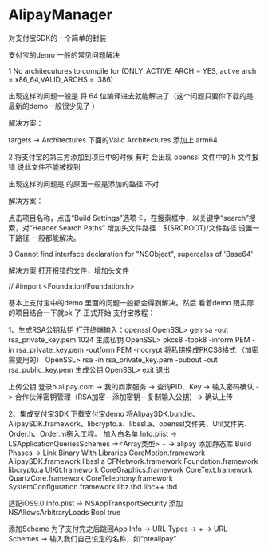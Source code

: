 # AlipayManager
对支付宝SDK的一个简单的封装

支付宝的demo 一般的常见问题解决

1 No architecutures to compile for (ONLY_ACTIVE_ARCH = YES, active arch = x86_64,VALID_ARCHS = i386)

出现这样的问题一般是 将 64 位编译进去就能解决了（这个问题只要你下载的是最新的demo一般很少见了 ）

解决方案：

targets -> Architectures 下面的Valid Architectures 添加上 arm64

2 将支付宝的第三方添加到项目中的时候 有时 会出现 openssl 文件中的.h 文件报错 说此文件不能被找到

出现这样的问题是 的原因一般是添加的路径 不对

解决方案：

点击项目名称，点击“Build Settings”选项卡，在搜索框中，以关键字“search”搜索，对“Header Search Paths” 增加头文件路径：$(SRCROOT)/文件路径 设置一下路径 一般都能解决。

3  Cannot find interface declaration for "NSObject", supercalss of 'Base64'

解决方案   打开报错的文件，增加头文件

// #import <Foundation/Foundation.h>

基本上支付宝中的demo 里面的问题一般都会得到解决。然后 看着demo 跟实际的项目结合一下就ok 了
正式开始  支付宝教程：

1、生成RSA公钥私钥
打开终端输入：openssl
OpenSSL> genrsa -out rsa_private_key.pem 1024 生成私钥
OpenSSL> pkcs8 -topk8 -inform PEM -in rsa_private_key.pem -outform PEM -nocrypt  将私钥换成PKCS8格式  （加密需要用的）
OpenSSL> rsa -in rsa_private_key.pem -pubout -out rsa_public_key.pem  生成公钥
OpenSSL> exit  退出

上传公钥
登录b.alipay.com  -> 我的商家服务 -> 查询PID、Key -> 输入密码确认 -> 合作伙伴密钥管理（RSA加密－添加密钥－复制输入公钥）-> 确认上传

2、集成支付宝SDK
下载支付宝demo
将AlipaySDK.bundle、AlipaySDK.framework、libcrypto.a、libssl.a、openssl文件夹、Util文件夹、Order.h、Order.m拖入工程。
加入白名单
Info.plist  ->  LSApplicationQueriesSchemes  -><Array类型>  +  ->  alipay
添加静态库
Build Phases -> Link Binary With Libraries
CoreMotion.framework
AlipaySDK.framework
libssl.a
CFNetwork.framework
Foundation.framework
libcrypto.a
UIKit.framework
CoreGraphics.framework
CoreText.framework
QuartzCore.framework
CoreTelephony.framework
SystemConfiguration.framework
libz.tbd
libc++.tbd

适配iOS9.0
Info.plist -> NSAppTransportSecurity    添加 NSAllowsArbitraryLoads   Bool  true

添加Scheme
为了支付完之后跳回App
Info  -> URL Types  -> + -> URL Schemes  -> 输入我们自己设定的名称，如“ptealipay”
